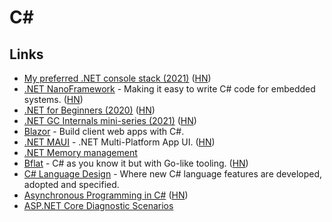 # C#

## Links

- [My preferred .NET console stack (2021)](https://www.devlead.se/posts/2021/2021-01-15-my-preferred-console-stack) ([HN](https://news.ycombinator.com/item?id=25792422))
- [.NET NanoFramework](https://www.nanoframework.net/) - Making it easy to write C# code for embedded systems. ([HN](https://news.ycombinator.com/item?id=25787800))
- [.NET for Beginners (2020)](https://dusted.codes/dotnet-for-beginners) ([HN](https://news.ycombinator.com/item?id=26882606))
- [.NET GC Internals mini-series (2021)](https://tooslowexception.com/net-gc-internals-mini-series/) ([HN](https://news.ycombinator.com/item?id=25876087))
- [Blazor](https://dotnet.microsoft.com/apps/aspnet/web-apps/blazor) - Build client web apps with C#.
- [.NET MAUI](https://github.com/dotnet/maui) - .NET Multi-Platform App UI. ([HN](https://news.ycombinator.com/item?id=26882185))
- [.NET Memory management](https://www.bschaatsbergen.com/dotnet-memory-management)
- [Bflat](https://github.com/MichalStrehovsky/bflat) - C# as you know it but with Go-like tooling. ([HN](https://news.ycombinator.com/item?id=27634456))
- [C# Language Design](https://github.com/dotnet/csharplang) - Where new C# language features are developed, adopted and specified.
- [Asynchronous Programming in C#](https://github.com/davidfowl/AspNetCoreDiagnosticScenarios/blob/master/AsyncGuidance.md) ([HN](https://news.ycombinator.com/item?id=28641480))
- [ASP.NET Core Diagnostic Scenarios](https://github.com/davidfowl/AspNetCoreDiagnosticScenarios)

